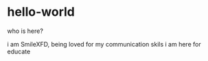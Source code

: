 # hello-world
who is here?

i am SmileXFD, being loved for my communication skils
i am here for educate
